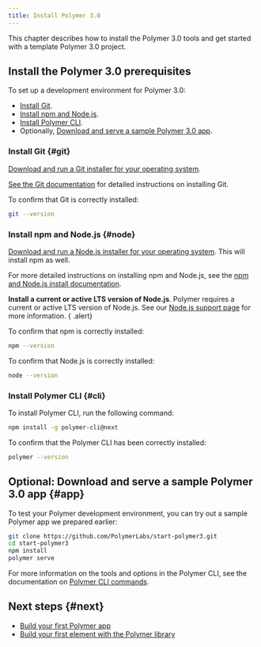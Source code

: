 ```yaml
---
title: Install Polymer 3.0
---
```


<!-- toc -->

This chapter describes how to install the Polymer 3.0 tools and get started with a template Polymer 3.0 project. 

## Install the Polymer 3.0 prerequisites

To set up a development environment for Polymer 3.0: 

* [Install Git](#git).
* [Install npm and Node.js](#node).
* [Install Polymer CLI](#cli).
* Optionally, [Download and serve a sample Polymer 3.0 app](#app).

### Install Git {#git}

[Download and run a Git installer for your operating system](https://git-scm.com/download/). 

[See the Git documentation](https://git-scm.com/book/en/v2/Getting-Started-Installing-Git) for detailed instructions on installing Git.

To confirm that Git is correctly installed:

```bash
git --version
```

### Install npm and Node.js {#node}

[Download and run a Node.js installer for your operating system](https://nodejs.org/en/download/). This will install npm as well. 

For more detailed instructions on installing npm and Node.js, see the [npm and Node.js install documentation](https://docs.npmjs.com/getting-started/installing-node).

**Install a current or active LTS version of Node.js**. Polymer requires a current or active LTS version of Node.js. See our [Node.js support page](/{{{polymer_version_dir}}}/docs/tools/node-support) for more information.
{ .alert}

To confirm that npm is correctly installed:

```bash
npm --version
```

To confirm that Node.js is correctly installed:

```bash
node --version
```

### Install Polymer CLI {#cli}

To install Polymer CLI, run the following command:

```bash
npm install -g polymer-cli@next
```

To confirm that the Polymer CLI has been correctly installed:

```bash
polymer --version
```

## Optional: Download and serve a sample Polymer 3.0 app {#app}

To test your Polymer development environment, you can try out a sample Polymer app we prepared earlier:

```bash
git clone https://github.com/PolymerLabs/start-polymer3.git
cd start-polymer3
npm install
polymer serve
```

For more information on the tools and options in the Polymer CLI, see the documentation on [Polymer CLI commands](/{{{polymer_version_dir}}}/docs/tools/polymer-cli-commands).

## Next steps {#next}

* [Build your first Polymer app](/{{{polymer_version_dir}}}/start/toolbox/set-up)
* [Build your first element with the Polymer library](/{{{polymer_version_dir}}}/start/first-element/intro)
